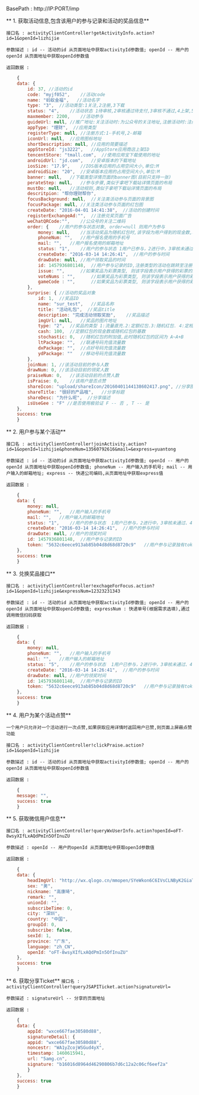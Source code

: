 
BasePath : http://IP:PORT/imp

** 1. 获取活动信息,包含该用户的参与记录和活动的奖品信息**

`接口名 : activityClientController!getActivityInfo.action?id=1&openId=lizhijie`

`参数描述 : id -- 活动的id 从页面地址中获取activityId参数值; openId -- 用户的openId 从页面地址中获取openId参数值`

`返回数据 :`
```javascript
	{
	data: {
		id: 37,	//活动的id
		code: "myjf052",	//活动code
		name: "蚂蚁金福",	//活动名字
		type: "3",	//活动类型:1关注,2注册,3下载
		status: "4",	//活动状态 1待审核,2审核通过待支付,3审核不通过,4上架,5下架
		maxmember: 2200,	//活动参与
		guideUrl: null,	//推广地址:关注活动时:为公众号的关注地址,注册活动时:注册页面地址
		appType: "理财",	//应用类型
		registerType: null,	//注册方式:1-手机号,2-邮箱
		iconUrl: null,	//应用图标地址
		shortDescription: null,	//应用的简要描述
		appStoreId: "js3222",	//AppStore应用商店上架ID
		tencentStore: "tmall.com",	//使用应用宝下载使用的地址
		androidUrl: "jd.com",	//安卓版本的下载地址
		iosSize: "17.9",	//IOS版本应用的占用空间大小,单位:M
		androidSize: "20",	//安卓版本应用的占用空间大小,单位:M
		banner: null,	//下载类型详情页面的banner图(目前只支持一张)
		perateStep: null,	//参与步骤,类似于拿吧下载站详情页面的布局
		mustDo: null,	//活动规则,类似于拿吧下载站详情页面的布局
		descritpion: "帮你理财帮你",
		focusBackground: null,	//关注类活动参与页面的背景图
		focusPackage: null,	//关注类活动参与页面的红包图
		createDate: "2016-04-01 14:41:38",	//活动的创建时间
		registerExchangeAd:"",	//注册兑奖页面广告
		weChatQRCode:"",	//公众号的关注二维码
		order: {	//用户的参与状态对象, order=null 则用户为参与
			money: null,	//当活动奖品为随机红包时,该字段为用户得到的现金数,单位:分
			phoneNum: "",	//用户报名使用的手机号
			mail: "",	//用户报名使用的邮箱地址
			status: "1",	//用户的参与状态 1用户已参与，2进行中，3审核未通过、4审核通过待发奖、5已领取
			createDate: "2016-03-14 14:26:41",	//用户的参与时间
			drawDate: null,	//用户领取奖品的时间
			id: 1457936801148,	//用户参与记录的ID,注册类型的活动在跳转至注册页时需传递
			issue: "", 		//如果奖品为彩票类型, 则该字段表示用户获得的彩票的期号
			voteNums : "", 		//如果奖品为彩票类型, 则该字段表示用户获得的彩票号码
			gameCode : "",		//如果奖品为彩票类型, 则该字段表示用户获得的彩票类型
		},
		surprise: {	//活动的奖品对象
			id: 1,	//奖品ID
			name: "sur_test",	//奖品名称
			title: "活动礼包",	//奖品title
			description: "完成活动领取奖励",	//奖品描述
			imgUrl: null,	//奖品的图片地址
			type: "2",	//奖品的类型 1:流量直充.2:定额红包.3:随机红包. 4:定档红包.5:彩票奖励
			cash: 100,	//定额红包的现金数或随机红包的基数
			stochastic: 0,	//随机红包的附加值,此时随机红包的区间为 A~A+B
			ltPackage: "",	//联通号码充值流量数
			dxPackage: "",	//点好号码充值流量数
			ydPackage: ""	//移动号码充值流量数
		},
		joinNum: 1,	//该活动目前的参与人数
		drawNum: 0,	//该活动目前的领奖人数
		praiseNum: 0,	//该活动目前的点赞人数
		isPraise: 0,	//该用户是否点赞
		shareIcon: "upload/shareIcon/20160401144138602417.png",	//分享图标
		shareTitle: "很好的产品哦",	//分享标题
		shareDesc: "为什么呢",	//分享描述
		isUseGee : "F" //是否使用极验证 F -- 否 , T -- 是
	},
	success: true
	}
```

** 2. 用户参与某个活动**

`接口名 : activityClientController!joinActivity.action?id=1&openId=lizhijie&phoneNum=13560792616&mail=&express=yuantong`

`参数描述 : id -- 活动的id 从页面地址中获取activityId参数值; openId -- 用户的openId 从页面地址中获取openId参数值; phoneNum -- 用户输入的手机号; mail -- 用户输入的邮箱地址; express -- 快递公司编码,从页面地址中获取express值`


`返回数据 :`
```javascript
	{
	data: {
		money: null,	
		phoneNum: "",	//用户输入的手机号
		mail: "",	//用户输入的邮箱地址
		status: "1",	//用户的参与状态  1用户已参与，2进行中，3审核未通过、4审核通过待发奖、5已领取
		createDate: "2016-03-14 14:26:41",	//用户的参与时间
		drawDate: null,	//用户的领奖时间
		id: 1457936801148,	//用户参与记录的ID
		token: "5632c6eece913ab85b04d8d68d8720c9"	//用户参与记录独有token
	},
	success: true
	}
```

** 3. 兑换奖品接口**

`接口名 : activityClientController!exchageForFocus.action?id=1&openId=lizhijie&expressNum=12323231343`

`参数描述 : id -- 活动的id 从页面地址中获取activityId参数值; openId -- 用户的openId 从页面地址中获取openId参数值; expressNum : 快递单号(根据需求选填),通过调用微信扫码获取`

`返回数据 :`
```javascript
	{
	data: {
		money: null,	
		phoneNum: "",	//用户输入的手机号
		mail: "",	//用户输入的邮箱地址
		status: "5",	//用户的参与状态  1用户已参与，2进行中，3审核未通过、4审核通过待发奖、5已领取
		createDate: "2016-03-14 14:26:41",	//用户的参与时间
		drawDate: null,	//用户的领奖时间
		id: 1457936801148,	//用户参与记录的ID
		token: "5632c6eece913ab85b04d8d68d8720c9"	//用户参与记录独有token
	},
	success: true
	}
```

** 4. 用户为某个活动点赞**

`一个用户只允许对一个活动进行一次点赞,如果获取应用详情时返回用户已赞,则页面上屏蔽点赞功能`

`接口名 : activityClientController!clickPraise.action?id=1&openId=lizhijie`

`参数描述 : id -- 活动的id 从页面地址中获取activityId参数值; openId -- 用户的openId 从页面地址中获取openId参数值`

`返回数据 :`
```javascript
	{
	message: "",
	success: true
	}
```

** 5. 获取微信用户信息**

`接口名 : activityClientController!queryWxUserInfo.action?openId=oFT-8wsyXIfLxAQdPmIn5OfInuZU`

`参数描述 : openId -- 用户的openId 从页面地址中获取openId参数值`

`返回数据 :`
```javascript
	{
	data: {
		headImgUrl: "http://wx.qlogo.cn/mmopen/SYeWkon6C6IVsCLNByK2GiaT92wd2hHbuDZ0yCFhzGTINQGGeKCnNELnn8iaXfH5pLkOAZXswjlBPhXCdw0HnhRvGNX6KTpctf/0",
		sex: "男",
		nickname: "高康琦",
		remark: "",
		unionId: "",
		subscribeTime: 0,
		city: "深圳",
		country: "中国",
		groupId: 0,
		subscribe: false,
		sexId: 1,
		province: "广东",
		language: "zh_CN",
		openId: "oFT-8wsyXIfLxAQdPmIn5OfInuZU"
	},
	success: true
	}												
```

** 6. 获取分享Ticket**
`接口名 : activityClientController!queryJSAPITicket.action?signatureUrl=`

`参数描述 : signatureUrl -- 分享的页面地址`
 
`返回数据 :`
```javascript
	{
	data: {
		appId: "wxce667fae30580d88",
		signatureDetail: {
		appid: "wxce667fae30580d88",
		noncestr: "WA1yZcojWSGud4yX",
		timestamp: 1460615941,
		url: "5amg.cn",
		signature: "b16016d8964d46290806b7d6c12a2c06cf6eef2a"
		}
	},
	success: true
	}											
```
